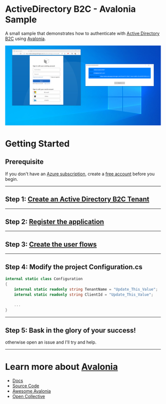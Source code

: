 # ActiveDirectory B2C - Avalonia Sample
 A small sample that demonstrates how to authenticate with [Active Directory B2C](https://docs.microsoft.com/azure/active-directory-b2c/overview?WT.mc_id=dotnet-Avalonia-mijam) using [Avalonia](https://avaloniaui.net).

![screenshot](/assets/screenshot.png)

# Getting Started 

## Prerequisite
If you don't have an [Azure subscription](https://docs.microsoft.com/azure/guides/developer/azure-developer-guide?WT.mc_id=dotnet-Avalonia-mijam#understanding-accounts-subscriptions-and-billing), create a [free account](https://azure.microsoft.com/free/?ref=microsoft.com&utm_source=microsoft.com&utm_medium=docs&utm_campaign=visualstudio&WT.mc_id=dotnet-Avalonia-mijam) before you begin.

---

## Step 1: [Create an Active Directory B2C Tenant](https://docs.microsoft.com/azure/active-directory-b2c/tutorial-create-tenant?WT.mc_id=dotnet-Avalonia-mijam)

---
## Step 2: [Register the application](https://docs.microsoft.com/azure/active-directory-b2c/tutorial-register-applications?tabs=app-reg-ga&WT.mc_id=dotnet-Avalonia-mijam)
---
## Step 3: [Create the user flows](https://docs.microsoft.com/azure/active-directory-b2c/tutorial-create-user-flows?WT.mc_id=dotnet-Avalonia-mijam)
---
## Step 4: Modify the project Configuration.cs 

```csharp
internal static class Configuration
{
    internal static readonly string TenantName = "Update_This_Value";
    internal static readonly string ClientId = "Update_This_Value";

    ...
}
```
---
## Step 5: Bask in the glory of your success!
otherwise open an issue and I'll try and help.  

---


# Learn more about [Avalonia](https://avaloniaui.net/)

* [Docs](https://avaloniaui.net/docs)
* [Source Code](https://github.com/AvaloniaUI/Avalonia)
* [Awesome Avalonia](https://github.com/AvaloniaCommunity/awesome-avalonia)
* [Open Collective](https://opencollective.com/Avalonia)